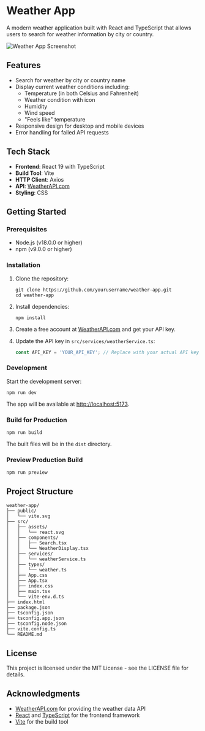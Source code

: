 # Weather App

A modern weather application built with React and TypeScript that allows users to search for weather information by city or country.

![Weather App Screenshot](https://via.placeholder.com/800x450.png?text=Weather+App+Screenshot)

## Features

- Search for weather by city or country name
- Display current weather conditions including:
  - Temperature (in both Celsius and Fahrenheit)
  - Weather condition with icon
  - Humidity
  - Wind speed
  - "Feels like" temperature
- Responsive design for desktop and mobile devices
- Error handling for failed API requests

## Tech Stack

- **Frontend**: React 19 with TypeScript
- **Build Tool**: Vite
- **HTTP Client**: Axios
- **API**: [WeatherAPI.com](https://www.weatherapi.com/)
- **Styling**: CSS

## Getting Started

### Prerequisites

- Node.js (v18.0.0 or higher)
- npm (v9.0.0 or higher)

### Installation

1. Clone the repository:
   ```
   git clone https://github.com/yourusername/weather-app.git
   cd weather-app
   ```

2. Install dependencies:
   ```
   npm install
   ```

3. Create a free account at [WeatherAPI.com](https://www.weatherapi.com/) and get your API key.

4. Update the API key in `src/services/weatherService.ts`:
   ```typescript
   const API_KEY = 'YOUR_API_KEY'; // Replace with your actual API key
   ```

### Development

Start the development server:
```
npm run dev
```

The app will be available at [http://localhost:5173](http://localhost:5173).

### Build for Production

```
npm run build
```

The built files will be in the `dist` directory.

### Preview Production Build

```
npm run preview
```

## Project Structure

```
weather-app/
├── public/
│   └── vite.svg
├── src/
│   ├── assets/
│   │   └── react.svg
│   ├── components/
│   │   ├── Search.tsx
│   │   └── WeatherDisplay.tsx
│   ├── services/
│   │   └── weatherService.ts
│   ├── types/
│   │   └── weather.ts
│   ├── App.css
│   ├── App.tsx
│   ├── index.css
│   ├── main.tsx
│   └── vite-env.d.ts
├── index.html
├── package.json
├── tsconfig.json
├── tsconfig.app.json
├── tsconfig.node.json
├── vite.config.ts
└── README.md
```

## License

This project is licensed under the MIT License - see the LICENSE file for details.

## Acknowledgments

- [WeatherAPI.com](https://www.weatherapi.com/) for providing the weather data API
- [React](https://react.dev/) and [TypeScript](https://www.typescriptlang.org/) for the frontend framework
- [Vite](https://vitejs.dev/) for the build tool
